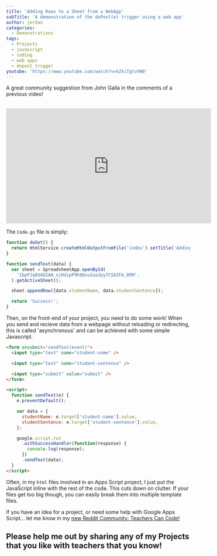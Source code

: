 ```yaml
---
title: 'Adding Rows to a Sheet from a WebApp'
subTitle: 'A demonstration of the doPost(e) trigger using a web app'
author: jordan
categories:
  - Demonstrations
tags:
  - Projects
  - javascript
  - coding
  - web apps
  - dopost trigger
youtube: 'https://www.youtube.com/watch?v=kZkiTgtvVW0'
---
```


A great community suggestion from John Galla in the comments of a previous video!

​<iframe width="560" height="315" src="https://www.youtube.com/embed/kZkiTgtvVW0" frameborder="0" allow="autoplay; encrypted-media" allowfullscreen></iframe>

The `Code.gs` file is simply:

```javascript
function doGet() {
  return HtmlService.createHtmlOutputFromFile('index').setTitle('Adding Rows');
}

function sendText(data) {
  var sheet = SpreadsheetApp.openById(
    '1bpPJq8U4QIAN_ojHdipP9h9Qvu2aaJpy7CSbIFA_DRM',
  ).getActiveSheet();

  sheet.appendRow([data.studentName, data.studentSentence]);

  return 'Success!';
}
```

Then, on the front-end of your project, you need to do some work! When you send and recieve data from a webpage without reloading or redirecting, this is called 'asynchronous' and can be achieved with some simple Javascript.

```html
<form onsubmit="sendText(event)">
  <input type="text" name="student-name" />

  <input type="text" name="student-sentence" />

  <input type="submit" value="submit" />
</form>

<script>
  function sendText(e) {
    e.preventDefault();

    var data = {
      studentName: e.target['student-name'].value,
      studentSentence: e.target['student-sentence'].value,
    };

    google.script.run
      .withSuccessHandler(function(response) {
        console.log(response);
      })
      .sendText(data);
  }
</script>
```

Often, in my `html` files involved in an Apps Script project, I just put the JavaScript inline with the rest of the code. This cuts down on clutter. If your files get too big though, you can easily break them into multiple template files.

If you have an idea for a project, or need some help with Google Apps Script... let me know in my [new Reddit Community: Teachers Can Code!](https://reddit.com/r/teacherscancode)

## Please help me out by sharing any of my Projects that you like with teachers that you know!
